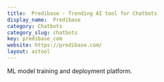 ```yaml
---
title:  Predibase - Trending AI tool for Chatbots
display_name:  Predibase
category: Chatbots
category_slug: chatbots
key: predibase_com
website: https://predibase.com/
layout: aitool
---
```


ML model training and deployment platform.
